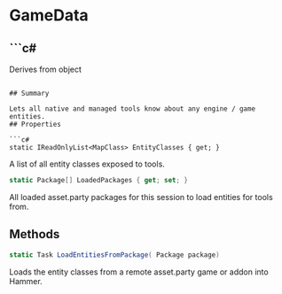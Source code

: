 # GameData

## ```c#
Derives from object
```

## Summary

Lets all native and managed tools know about any engine / game entities.
## Properties

```c#
static IReadOnlyList<MapClass> EntityClasses { get; } 
```
A list of all entity classes exposed to tools.
```c#
static Package[] LoadedPackages { get; set; } 
```
All loaded asset.party packages for this session to load entities for tools from.
## Methods

```c#
static Task LoadEntitiesFromPackage( Package package) 
```
Loads the entity classes from a remote asset.party game or addon into Hammer.

